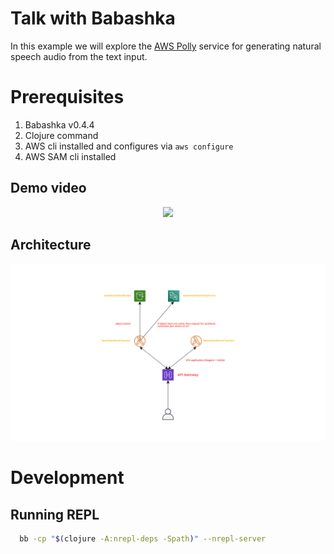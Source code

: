 # Talk with Babashka

In this example we will explore the [AWS Polly](https://aws.amazon.com/polly/) service for generating natural speech audio from the text input.

# Prerequisites
  1. Babashka v0.4.4 
  2. Clojure command
  3. AWS cli installed and configures via `aws configure`
  4. AWS SAM cli installed

## Demo video
<p align="center">
 <a href="https://www.youtube.com/watch?v=XJc6xma7v0A">
   <img src="http://img.youtube.com/vi/XJc6xma7v0A/0.jpg"/>
 </a>
</p>

## Architecture
![Architecture](./resources/architecture.png)

# Development 
## Running REPL

``` sh
  bb -cp "$(clojure -A:nrepl-deps -Spath)" --nrepl-server 
```


  



